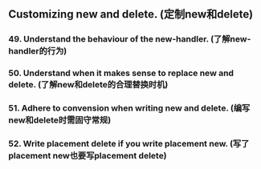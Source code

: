 ## Customizing new and delete. (定制new和delete)

### 49. Understand the behaviour of the new-handler. (了解new-handler的行为)

### 50. Understand when it makes sense to replace new and delete. (了解new和delete的合理替换时机)

### 51. Adhere to convension when writing new and delete. (编写new和delete时需固守常规)

### 52. Write placement delete if you write placement new. (写了placement new也要写placement delete) 